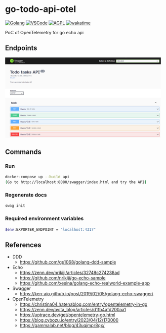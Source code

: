 # go-todo-api-otel

[![Golang](https://img.shields.io/badge/Go-00ADD8?style=flat&logo=go&logoColor=white)](https://go.dev)
[![VSCode](https://img.shields.io/badge/-Visual%20Studio%20Code-007ACC.svg?logo=visual-studio-code&style=flat)](https://code.visualstudio.com/)
[![AGPL](https://img.shields.io/github/license/ad-aures/castopod?color=blue)](https://www.gnu.org/licenses/agpl-3.0.en.html)
[![wakatime](https://wakatime.com/badge/user/4893740b-9141-4a49-aec6-eb82b6367166/project/018d7e0d-e89f-4298-9924-c465987e6f88.svg)](https://wakatime.com/badge/user/4893740b-9141-4a49-aec6-eb82b6367166/project/018d7e0d-e89f-4298-9924-c465987e6f88)

PoC of OpenTelemetry for go echo api

## Endpoints

![Endpoint list](./endpoints.png)

## Commands

### Run
```bash
docker-compose up --build api
(Go to http://localhost:8080/swagger/index.html and try the API)
```

### Regenerate docs
```bash
swag init
```

### Required environment variables
```bash
$env:EXPORTER_ENDPOINT = "localhost:4317"
```

## References
- DDD
  - https://github.com/gs1068/golang-ddd-sample
- Echo
  - https://zenn.dev/nrikiji/articles/32748c274238ad
  - https://github.com/nrikiji/go-echo-sample
  - https://github.com/xesina/golang-echo-realworld-example-app
- Swagger
  - https://ken-aio.github.io/post/2019/02/05/golang-echo-swagger/
- OpenTelemetry
  - https://christina04.hatenablog.com/entry/opentelemetry-in-go
  - https://zenn.dev/avita_blog/articles/d1fb4afd200aa1
  - https://uptrace.dev/get/opentelemetry-go.html
  - https://blog.cybozu.io/entry/2023/04/12/170000
  - https://gammalab.net/blog/43uqjmpr8qx/